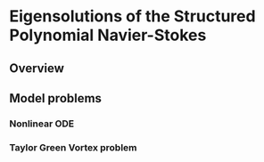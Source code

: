# Eigensolutions of the Structured Polynomial Navier-Stokes 

## Overview

## Model problems
### Nonlinear ODE

### Taylor Green Vortex problem
